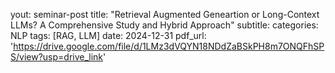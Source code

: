 yout: seminar-post
title: "Retrieval Augmented Geneartion or Long-Context LLMs? A Comprehensive Study and Hybrid Approach"
subtitle:
categories: NLP
tags: [RAG, LLM]
date: 2024-12-31
pdf_url: 'https://drive.google.com/file/d/1LMz3dVQYN18NDdZaBSkPH8m7ONQFhSPS/view?usp=drive_link'
